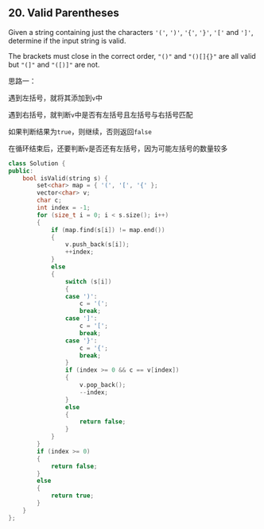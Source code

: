 ## 20. Valid Parentheses

Given a string containing just the characters `'('`, `')'`, `'{'`, `'}'`, `'['` and `']'`, determine if the input string is valid.

The brackets must close in the correct order, `"()"` and `"()[]{}"` are all valid but `"(]"` and `"([)]"` are not.

思路一：

遇到左括号，就将其添加到`v`中

遇到右括号，就判断`v`中是否有左括号且左括号与右括号匹配

如果判断结果为`true`，则继续，否则返回`false`

在循环结束后，还要判断`v`是否还有左括号，因为可能左括号的数量较多

```c++
class Solution {
public:
	bool isValid(string s) {
		set<char> map = { '(', '[', '{' };
		vector<char> v;
		char c;
		int index = -1;
		for (size_t i = 0; i < s.size(); i++)
		{
			if (map.find(s[i]) != map.end())
			{
				v.push_back(s[i]);
				++index;
			}
			else
			{
				switch (s[i])
				{
				case ')':
					c = '(';
					break;
				case ']':
					c = '[';
					break;
				case '}':
					c = '{';
					break;
				}
				if (index >= 0 && c == v[index])
				{
					v.pop_back();
					--index;
				}
				else
				{
					return false;
				}
			}
		}
		if (index >= 0)
		{
			return false;
		}
		else
		{
			return true;
		}
	}
};
```


